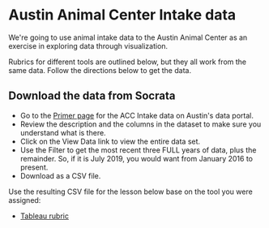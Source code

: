 # Austin Animal Center Intake data

We're going to use animal intake data to the Austin Animal Center as an exercise in exploring data through visualization.

Rubrics for different tools are outlined below, but they all work from the same data. Follow the directions below to get the data.

## Download the data from Socrata

- Go to the [Primer page](https://data.austintexas.gov/Health-and-Community-Services/Austin-Animal-Center-Intakes/wter-evkm) for the ACC Intake data on Austin's data portal.
- Review the description and the columns in the dataset to make sure you understand what is there.
- Click on the View Data link to view the entire data set.
- Use the Filter to get the most recent three FULL years of data, plus the remainder. So, if it is July 2019, you would want from January 2016 to present.
- Download as a CSV file.

Use the resulting CSV file for the lesson below base on the tool you were assigned:

- [Tableau rubric](rubric-tableau.md)
